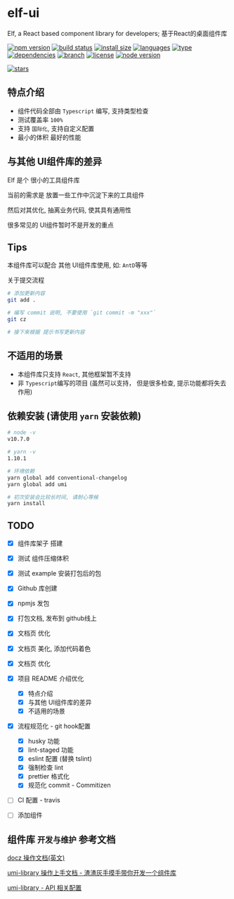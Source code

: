 # elf-ui
Elf, a React based component library for developers; 基于React的桌面组件库

[![npm version](https://img.shields.io/npm/v/elf-ui.svg)](https://www.npmjs.com/package/elf-ui)
[![build status](https://img.shields.io/travis/didilinkin/elf-ui.svg?style=flat-square)](https://travis-ci.org/didilinkin/elf-ui)
[![install size](https://badgen.net/packagephobia/install/elf-ui)](https://packagephobia.now.sh/result?p=elf-ui)
[![languages](https://img.shields.io/github/languages/top/didilinkin/elf-ui.svg)](https://img.shields.io/github/languages/top/didilinkin/elf-ui.svg)
[![type](https://img.shields.io/npm/types/elf-ui.svg)](https://img.shields.io/npm/types/elf-ui.svg)
[![dependencies](https://img.shields.io/librariesio/github/didilinkin/elf-ui.svg)](https://img.shields.io/librariesio/github/didilinkin/elf-ui.svg)
[![branch](https://img.shields.io/github/commit-status/didilinkin/elf-ui/master/12ec7b76291174cd41d9c7e5c297c4b5f835ce6d.svg)](https://img.shields.io/github/commit-status/didilinkin/elf-ui/master/12ec7b76291174cd41d9c7e5c297c4b5f835ce6d.svg)
[![license](https://img.shields.io/npm/l/elf-ui.svg)](https://img.shields.io/npm/l/elf-ui.svg)
[![node version](https://img.shields.io/node/v/elf-ui.svg)](https://img.shields.io/node/v/elf-ui.svg)


[![stars](https://img.shields.io/github/stars/didilinkin/elf-ui.svg?style=social)](https://img.shields.io/github/stars/didilinkin/elf-ui.svg?style=social)

## 特点介绍
* 组件代码全部由 `Typescript` 编写, 支持类型检查
* 测试覆盖率 `100%`
* 支持 `国际化`, 支持自定义配置
* 最小的体积 最好的性能


## 与其他 UI组件库的差异
Elf 是个 很小的工具组件库

当前的需求是 放置一些工作中沉淀下来的工具组件

然后对其优化, 抽离业务代码, 使其具有通用性

很多常见的 UI组件暂时不是开发的重点


## Tips
本组件库可以配合 其他 UI组件库使用, 如: `AntD`等等

关于提交流程
```bash
# 添加更新内容
git add .

# 编写 commit 说明, 不要使用 `git commit -m "xxx"`
git cz

# 接下来根据 提示书写更新内容
```


## 不适用的场景
* 本组件库只支持 `React`, 其他框架暂不支持
* 非 `Typescript`编写的项目 (虽然可以支持， 但是很多检查, 提示功能都将失去作用)


## 依赖安装 (请使用 `yarn` 安装依赖)
```bash
# node -v
v10.7.0

# yarn -v
1.10.1

# 环境依赖
yarn global add conventional-changelog
yarn global add umi

# 初次安装会比较长时间, 请耐心等候
yarn install
```


## TODO
- [x] 组件库架子 搭建
- [x] 测试 组件压缩体积
- [x] 测试 example 安装打包后的包
- [x] Github 库创建
- [x] npmjs 发包
- [x] 打包文档, 发布到 github线上
- [x] 文档页 优化
- [x] 文档页 美化, 添加代码着色
- [x] 文档页 优化
- [x] 项目 README 介绍优化
  - [x] 特点介绍
  - [x] 与其他 UI组件库的差异
  - [x] 不适用的场景
- [x] 流程规范化 - git hook配置
  - [x] husky 功能
  - [x] lint-staged 功能
  - [x] eslint 配置 (替换 tslint)
  - [x] 强制检查 lint
  - [x] prettier 格式化
  - [x] 规范化 commit - Commitizen
- [ ] CI 配置 - travis
- [ ] 添加组件


## 组件库 `开发与维护` 参考文档
[docz 操作文档(英文)](https://www.docz.site/)

[umi-library 操作上手文档 - 渣渣灰手摸手带你开发一个组件库](https://github.com/clock157/blog/issues/1)

[umi-library - API 相关配置](https://github.com/umijs/umi/tree/master/packages/umi-library)

